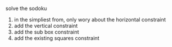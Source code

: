 solve the sodoku
1. in the simpliest from, only wory about the horizontal constraint
2. add the vertical constraint
3. add the sub box constraint
4. add the existing squares constraint